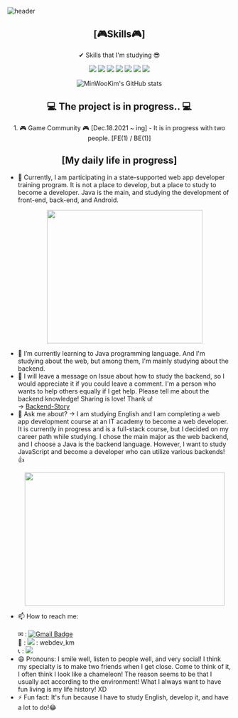 ![header](https://capsule-render.vercel.app/api?type=waving&color=auto&height=250&section=header&text=MinWooKim%21&fontSize=80)

<div align="center">
  <h2>[🎮Skills🎮]</h2>
</div>

<p align="center">✔ Skills that I'm studying 😎</p>
<p align="center"><img src="https://img.shields.io/badge/JAVA-007396?style=flat-square&logo=JAVA&logoColor=white"/> <img src="https://img.shields.io/badge/HTML5-E34F26?style=flat-square&logo=HTML5&logoColor=white"/> <img src="https://img.shields.io/badge/CSS3-1572B6?style=flat-square&logo=CSS3&logoColor=white"/> <img src="https://img.shields.io/badge/JavaScript-F7DF1E?style=flat-square&logo=JavaScript&logoColor=white"/> <img src="https://img.shields.io/badge/Python-3766AB?style=flat-square&logo=Python&logoColor=white"/> <img src="https://img.shields.io/badge/ReactJS-61DAFB?style=flat-square&logo=ReactJS&logoColor=white"/> <img src="https://img.shields.io/badge/Git-181717?style=flat-square&logo=Git&logoColor=white"/></p>
<div align="center">
  
![MinWooKim's GitHub stats](https://github-readme-stats.vercel.app/api?username=CodingScript990&show_icons=true&theme=radical)
</div>

<div align="center">
  <h2> 💻 The project is in progress.. 💻 </h2>
</div>
<p align="center">
1. 🎮 Game Community 🎮 [Dec.18.2021 ~ ing]
- It is in progress with two people. [FE(1) / BE(1)]
</p>
<div align="center"> 
  <h2>[My daily life in progress]</h2>
</div>

- 🔭 Currently, I am participating in a state-supported web app developer training program. It is not a place to develop, but a place to study to become a developer. Java is the main, and studying the development of front-end, back-end, and Android. <p align="center"><img src="https://user-images.githubusercontent.com/70142090/142751583-905f3ab7-3902-491b-9609-cb8f3795248c.gif" width="350" height="300"></p>
- 🌱 I’m currently learning to Java programming language. And I'm studying about the web, but among them, I'm mainly studying about the backend.
- 🤔 I will leave a message on Issue about how to study the backend, so I would appreciate it if you could leave a comment. I'm a person who wants to help others equally if I get help. Please tell me about the backend knowledge! Sharing is love! Thank u!<br/>
  -> [Backend-Story](https://github.com/CodingScript990/Backend-Story/issues) <br/>
- 💬 Ask me about?
  -> I am studying English and I am completing a web app development course at an IT academy to become a web developer. It is currently in progress and is a full-stack course, but I decided on my career path while studying. I chose the main major as the web backend, and I choose a  Java is the backend language. However, I want to study JavaScript and become a developer who can utilize various backends! 👍 <br/> <p align="center"><img src="https://user-images.githubusercontent.com/70142090/142751593-fdfa55e2-408e-4fde-a36c-307a12863ed1.gif" width="450" height="300"></p>
- 📫 How to reach me: <br/>  
  ✉ : [![Gmail Badge](https://img.shields.io/badge/Gmail-d14836?style=flat-square&logo=Gmail&logoColor=white&link=mailto:a41787192@gmail.com)](mailto:a41787192@gmail.com)  
  💬 : <img src="https://img.shields.io/badge/Instagram-E4405F?style=flat-square&logo=Instagram&logoColor=white"/> : webdev_km <br/>
  📞 : <img src="https://img.shields.io/badge/Phone-30B980?style=flat-square&logo=Phone&logoColor=white"/>
- 😄 Pronouns: I smile well, listen to people well, and very social! I think my specialty is to make two friends when I get close. Come to think of it, I often think I look like a chameleon! The reason seems to be that I usually act according to the environment! What I always want to have fun living is my life history! XD
- ⚡ Fun fact: It's fun because I have to study English, develop it, and have a lot to do!😂
